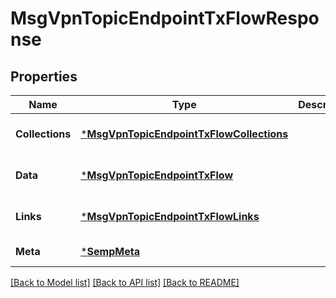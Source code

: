 # MsgVpnTopicEndpointTxFlowResponse

## Properties
Name | Type | Description | Notes
------------ | ------------- | ------------- | -------------
**Collections** | [***MsgVpnTopicEndpointTxFlowCollections**](MsgVpnTopicEndpointTxFlowCollections.md) |  | [optional] [default to null]
**Data** | [***MsgVpnTopicEndpointTxFlow**](MsgVpnTopicEndpointTxFlow.md) |  | [optional] [default to null]
**Links** | [***MsgVpnTopicEndpointTxFlowLinks**](MsgVpnTopicEndpointTxFlowLinks.md) |  | [optional] [default to null]
**Meta** | [***SempMeta**](SempMeta.md) |  | [default to null]

[[Back to Model list]](../README.md#documentation-for-models) [[Back to API list]](../README.md#documentation-for-api-endpoints) [[Back to README]](../README.md)

